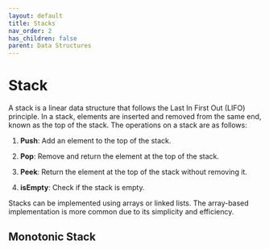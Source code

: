 ```yaml
---
layout: default
title: Stacks
nav_order: 2
has_children: false
parent: Data Structures
---
```


# Stack

A stack is a linear data structure that follows the Last In First Out (LIFO) principle. In a stack, elements are inserted and removed from the same end, known as the top of the stack. The operations on a stack are as follows:

1. **Push**: Add an element to the top of the stack.

2. **Pop**: Remove and return the element at the top of the stack.

3. **Peek**: Return the element at the top of the stack without removing it.

4. **isEmpty**: Check if the stack is empty.

Stacks can be implemented using arrays or linked lists. The array-based implementation is more common due to its simplicity and efficiency.


<!--
	Removing Stars From a String
	Solution
	Medium

	Asteroid Collision
	Solution
	Medium

	Decode String
	Solution
	Medium
-->

## Monotonic Stack

<!--
	Daily Temperatures
	Solution
	Medium

	Online Stock Span
	Solution
	Medium
-->